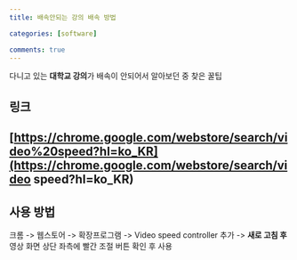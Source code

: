 ```yaml
---
title: 배속안되는 강의 배속 방법

categories: [software]

comments: true
---
```


다니고 있는 **대학교 강의**가 배속이 안되어서 알아보던 중 찾은 꿀팁



## 링크  

## [https://chrome.google.com/webstore/search/video%20speed?hl=ko_KR](https://chrome.google.com/webstore/search/video speed?hl=ko_KR)



## 사용 방법 

크롬   ->   웹스토어    ->   확장프로그램   ->   Video speed controller 추가 -> **새로 고침 후** 영상 화면 상단 좌측에 빨간 조절 버튼 확인 후 사용